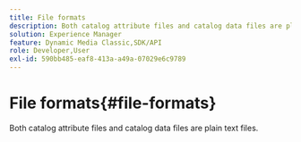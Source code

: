 ```yaml
---
title: File formats
description: Both catalog attribute files and catalog data files are plain text files.
solution: Experience Manager
feature: Dynamic Media Classic,SDK/API
role: Developer,User
exl-id: 590bb485-eaf8-413a-a49a-07029e6c9789
---
```

# File formats{#file-formats}

Both catalog attribute files and catalog data files are plain text files.
